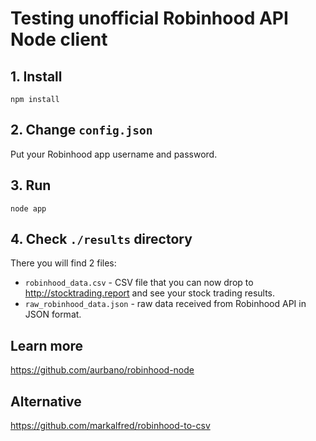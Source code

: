 # Testing unofficial Robinhood API Node client

## 1. Install

```
npm install
```

## 2. Change `config.json`

Put your Robinhood app username and password.

## 3. Run

```
node app
```

## 4. Check `./results` directory

There you will find 2 files:
+ `robinhood_data.csv` - CSV file that you can now drop to http://stocktrading.report and see your stock trading results.
+ `raw_robinhood_data.json` - raw data received from Robinhood API in JSON format.

## Learn more

https://github.com/aurbano/robinhood-node

## Alternative

https://github.com/markalfred/robinhood-to-csv
